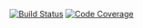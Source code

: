 [![Build Status](https://travis-ci.org/dminarik/nomad-client.svg?branch=master)](https://travis-ci.org/dminarik/nomad-client)
[![Code Coverage](https://img.shields.io/codecov/c/gh/dminarik/nomad-client/master.svg)](https://codecov.io/gh/dminarik/nomad-client)
